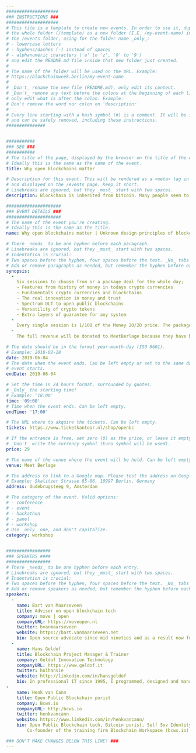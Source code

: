 ```yaml
---
####################
### INSTRUCTIONS ###
####################
# This file is a template to create new events. In order to use it, duplicate
# the whole folder (/template) as a new folder (I.E. /my-event-name) inside of
# the /events folder, using for the folder name _only_:
# - lowercase letters
# - hyphens/dashes (-) instead of spaces
# - alphanumeric characters ('a' to 'z', '0' to '9')
# and edit the README.md file inside that new folder just created.
#
# The name of the folder will be used on the URL. Example:
# https://blockchainweek.berlin/my-event-name
#
# _Don't_ rename the new file (README.md), only edit its content.
# _Don't_ remove any text before the colons at the beginning of each line,
# only edit what is after the colon. Example:
# Don't remove the word nor colon on 'description:'
#
# Every line starting with a hash symbol (#) is a comment. It will be ignored
# and can be safely removed, including these instructions.
###############


###########
### SEO ###
###########
# The title of the page, displayed by the browser on the title of the window.
# Ideally this is the same as the name of the event.
title: Why open blockchains matter

# Description for this event. This will be rendered as a <meta> tag in the HTML,
# and displayed on the /events page. Keep it short.
# Linebreaks are ignored, but they _must_ start with two spaces.
description: Blockchain is inherited from bitcoin. Many people seem to not know that. In one day we will empower participants with the knowledge of crypto currencies’ design principles immutability, self-sovereignty and efficiency, the associated building blocks and the reasons why blockchains in this perspective matter.

#####################
### EVENT DETAILS ###
#####################
# The name of the event you're creating.
# Ideally this is the same as the title.
name: Why open blockchains matter | Unknown design principles of blockchains and its consequences

# There _needs_ to be one hyphen before each paragraph.
# Linebreaks are ignored, but they _must_ start with two spaces.
# Indentation is crucial:
# Two spaces before the hyphen, four spaces before the text. _No_ tabs allowed.
# Add or remove paragraphs as needed, but remember the hyphen before each entry.
synopsis:
  -
    Six sessions to choose from or a package deal for the whole day;
    ~ Features from history of money in todays crypto currencies
    ~ Fundamentals crypto currencies and blockchains
    ~ The real innovation in money and trust
    ~ Spectrum DLT to open public blockchains
    ~ Versatility of crypto tokens
    ~ Extra layers of guarantee for any system
  -
    Every single session is 1/100 of the Money 20/20 price. The package deal is 1/20 of the price of Money 20/20
  -
    The full revenue will be donated to MeetBerlage because they have been supporting BlockDAM. BlockDAM trainers will not be paid. Your ticket is your support too! Sponsored spots are redeemable, please submit a motivated application to info@bcws.io

# The date should be in the format year-month-day (ISO 8601).
# Example: 2018-02-28
date: 2019-06-04
# The date when the event ends. Can be left empty or set to the same day the
# event starts.
endDate: 2019-06-04

# Set the time in 24 hours format, surrounded by quotes.
# _Only_ the starting time!
# Example: '18:00'
time: '09:00'
# Time when the event ends. Can be left empty.
endTime: '17:00'

# The URL where to akquire the tickets. Can be left empty.
tickets: https://www.ticketkantoor.nl/shop/openbc

# If the entrance is free, set zero (0) as the price, or leave it empty.
# _Don't_ write the currency symbol (Euro symbol will be used).
price: 29

# The name of the venue where the event will be held. Can be left empty.
venue: Meet Berlage

# The address to link to a Google map. Please test the address on Google Maps.
# Example: Skalitzer Strasse 85-86, 10997 Berlin, Germany
address: Oudebrugsteeg 9, Amsterdam

# The category of the event. Valid options:
# - conference
# - event
# - hackathon
# - panel
# - workshop
# Use _only_ one, and don't capitalize.
category: workshop


#################
### SPEAKERS ####
#################
# There _needs_ to be one hyphen before each entry.
# Linebreaks are ignored, but they _must_ start with two spaces.
# Indentation is crucial:
# Two spaces before the hyphen, four spaces before the text. _No_ tabs allowed.
# Add or remove speakers as needed, but remember the hyphen before each entry.
speakers:
  -
    name: Bart van Maarseveen
    title: Advisor on open blockchain tech
    company: move | open
    companyURL: https://moveopen.nl
    twitter: bvanmaarseveen
    website: https://bart.vanmaarseveen.net
    bio: Open source advocate since mid nineties and as a result now full into open blockchain technology. With an entrepreneurial and pragmatic mind Bart is always working on liberating technology.
  -
    name: Hans Geldof
    title: Blockchain Project Manager & Trainer
    company: Geldof Innovation Technology
    companyURL: https://www.geldof.it
    twitter: hoihansie
    website: http://linkedin.com/in/hansgeldof
    bio: In professional IT since 1995, I programmed, designed and managed software and IT related projects for big and small companies. In crypto since 2013 and active in blockchain since 2017. Fan of open source and open public blockchain applications. 
-
    name: Henk van Cann
    title: Open Public Blockchain purist
    company: Bcws.io
    companyURL: http:/bcws.io
    twitter: henkvancann
    website: https://www.linkedin.com/in/henkvancann/
    bio: Open Public Blockchain tech, Bitcoin purist, Self Sov Identity, Crypto Innov., BlockDAM Amsterdam, husband, father, musician; else? open source minded, trainer 
        Co-founder of the training firm Blockchain Workspace (bcws.io) and works for the open public blockchain community. In the past Henk has been an entrepreneur in GIS, building up a company of 25 people on the payroll and later build up a firm in open source CMS systems that worked with a team solely consisting of small proprietary holders. He sold the two firms in 1999 and 2016 consecutively. 

### DON'T MAKE CHANGES BELOW THIS LINE! ###
---
```

<!-- ### DON'T MAKE CHANGES BELOW THIS LINE! ### -->

<Event-Content/>
